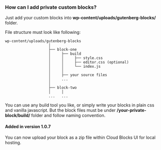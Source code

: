 ### How can I add private custom blocks?

Just add your custom blocks into **wp-content/uploads/gutenberg-blocks/** folder.

File structure must look like following:

```
wp-content/uploads/gutenberg-blocks
                    │
                    ├── block-one
                    │     ├── build
                    │     │     ├── style.css
                    │     │     ├── editor.css (optional)
                    │     │     └── index.js
                    │     │
                    │     ├── your source files
                    │     ...
                    │
                    ├── block-two
                    │     │
                    ...   ...
```

You can use any build tool you like, or simply write your blocks in plain css and vanilla javascript. But the block files must be under **/your-private-block/build/** folder and follow naming convention.

#### Added in version 1.0.7

You can now upload your block as a zip file within Cloud Blocks UI for local hosting.
